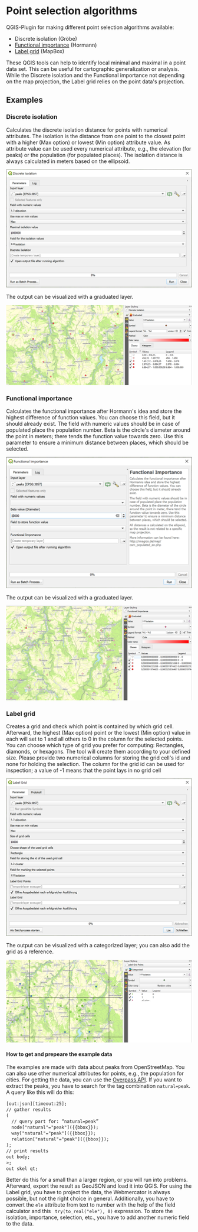 # Point selection algorithms

QGIS-Plugin for making different point selection algorithms available:

 - Discrete isolation (Gröbe)
 - [Functional importance](http://imagico.de/map/osm_populated_en.php) (Hormann)
 - [Label grid](https://github.com/mapbox/postgis-vt-util/blob/master/src/LabelGrid.sql) (MapBox)
 
These QGIS tools can help to identify local minimal and maximal in a point data set. This can be useful for cartographic generalization or analysis. While the Discrete isolation and the Functional importance not depending on the map projection, the Label grid relies on the point data's projection.

## Examples

### Discrete isolation

Calculates the discrete isolation distance for points with numerical attributes. The isolation is the distance from one point to the closest point with a higher (Max option) or lowest (Min option) attribute value. As attribute value can be used every numerical attribute, e.g., the elevation (for peaks) or the population (for populated places). The isolation distance is always calculated in meters based on the ellipsoid.

![Usage example Discrete isolation](example_images/discrete_isolation_gui.png)

The output can be visualized with a graduated layer.

![Example output Discrete isolation](example_images/discrete_isolation_example.png)

### Functional importance

Calculates the functional importance after Hormann's idea and store the highest difference of function values. You can choose this field, but it should already exist. The field with numeric values should be in case of populated place the population number. Beta is the circle's diameter around the point in meters; there tends the function value towards zero. Use this parameter to ensure a minimum distance between places, which should be selected.

![Usage example Functional importance](example_images/functional_importance_gui.png)

The output can be visualized with a graduated layer.

![Example output from Functional importance](example_images/functional_importance_example.png)

### Label grid

Creates a grid and check which point is contained by which grid cell. Afterward, the highest (Max option) point or the lowest (Min option) value in each will set to 1 and all others to 0 in the column for the selected points. You can choose which type of grid you prefer for computing: Rectangles, diamonds, or hexagons. The tool will create them according to your defined size. Please provide two numerical columns for storing the grid cell's id and none for holding the selection. The column for the grid id can be used for inspection; a value of -1 means that the point lays in no grid cell

![Usage example Label grid](example_images/label_grid_gui.png)

The output can be visualized with a categorized layer; you can also add the grid as a reference.

![Example output from the Label grid function](example_images/label_grid_example.png)

#### How to get and prepeare the example data

The examples are made with data about peaks from OpenStreetMap. You can also use other numerical attributes for points, e.g., the population for cities. For getting the data, you can use the [Overpass API](https://overpass-turbo.eu/). If you want to extract the peaks, you have to search for the tag combination `natural=peak`. A query like this will do this:

```
[out:json][timeout:25];
// gather results
(
  // query part for: “natural=peak”
  node["natural"="peak"]({{bbox}});
  way["natural"="peak"]({{bbox}});
  relation["natural"="peak"]({{bbox}});
);
// print results
out body;
>;
out skel qt;
```

Better do this for a small than a larger region, or you will run into problems. Afterward, export the result as GeoJSON and load it into QGIS. For using the Label grid, you have to project the data, the Webmercator is always possible, but not the right choice in general. Additionally, you have to convert the `ele` attribute from text to number with the help of the field calculator and this ` try(to_real("ele"), 0)` expression. To store the isolation, importance, selection, etc., you have to add another numeric field to the data.

